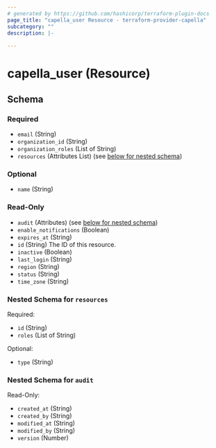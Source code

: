 ```yaml
---
# generated by https://github.com/hashicorp/terraform-plugin-docs
page_title: "capella_user Resource - terraform-provider-capella"
subcategory: ""
description: |-
  
---
```


# capella_user (Resource)





<!-- schema generated by tfplugindocs -->
## Schema

### Required

- `email` (String)
- `organization_id` (String)
- `organization_roles` (List of String)
- `resources` (Attributes List) (see [below for nested schema](#nestedatt--resources))

### Optional

- `name` (String)

### Read-Only

- `audit` (Attributes) (see [below for nested schema](#nestedatt--audit))
- `enable_notifications` (Boolean)
- `expires_at` (String)
- `id` (String) The ID of this resource.
- `inactive` (Boolean)
- `last_login` (String)
- `region` (String)
- `status` (String)
- `time_zone` (String)

<a id="nestedatt--resources"></a>
### Nested Schema for `resources`

Required:

- `id` (String)
- `roles` (List of String)

Optional:

- `type` (String)


<a id="nestedatt--audit"></a>
### Nested Schema for `audit`

Read-Only:

- `created_at` (String)
- `created_by` (String)
- `modified_at` (String)
- `modified_by` (String)
- `version` (Number)
